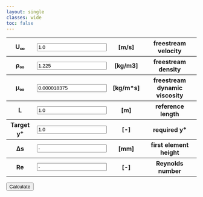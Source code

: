 ```yaml
---
layout: single
classes: wide
toc: false
---
```


<script src="../../assets/apps/yplus.js" defer> </script>

<form>
  <table style="width:100%">
    <tr>
      <th><label for="Uinf">U<sub>&infin;</sub>								</label></th>
      <th><input type="text" size="20" id="Uinf" name="Uinf" value="1.0">				</th>
      <th>[m/s]																		</th>
      <th>freestream velocity															</th>
    </tr>
    <tr>
      <th><label for="rho">&rho;<sub>&infin;</sub>							</label></th>
      <th><input type="text" size="20" id="rho" name="rho" value="1.225">				</th>
      <th>[kg/m3]																		</th>
      <th>freestream density															</th>
    </tr>
    <tr>
      <th><label for="mu">&mu;<sub>&infin;</sub>								</label></th>
      <th><input type="text" size="20" id="mu" name="mu" value="0.000018375">			</th>
      <th>[kg/m*s]																	</th>
      <th>freestream dynamic viscosity												</th>
    </tr>
    <tr>
      <th><label for="L">L													</label></th>
      <th><input type="text" size="20" id="L" name="L" value="1.0">					</th>
      <th>[m]																			</th>
      <th>reference length															</th>
    </tr>
    <tr>
      <th><label for="yPlus">Target y<sup>+</sup>								</label></th>
      <th><input type="text" size="20" id="yPlus" name="yPlus" value="1.0">			</th>
      <th>[-]																			</th>
      <th>required y<sup>+</sup>														</th>
    </tr>
    <tr>
      <th><label for="Ds">&Delta;s											</label></th>
      <th><input type="text" size="20" id="Ds" name="Ds" value="-">								</th>
      <th>[mm]																			</th>
      <th>first element height														</th>
    </tr>
    <tr>
      <th><label for="Rex">Re													</label></th>
      <th><input type="text" size="20" id="Rex" name="Rex" value="-"> 							</th>
      <th>[-]																			</th>
      <th>Reynolds number																</th>
    </tr>
  </table>
  <button type="button" class="btn btn--primary" onclick="yPlus2Ds(this.form)">Calculate</button>
</form>
